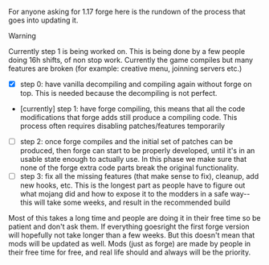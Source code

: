 For anyone asking for 1.17 forge here is the rundown of the process that goes into updating it.

> [!WARNING]
> Currently step 1 is being worked on. This is being done by a few people doing 16h shifts, of non stop work.
> Currently the game compiles but many features are broken (for example: creative menu, joinning servers etc.)

 - [x] step 0: have vanilla decompiling and compiling again without forge on top. This is needed because the decompiling is not perfect.
 - [currently] step 1: have forge compiling, this means that all the code modifications that forge adds still produce a compiling code. This process often requires disabling patches/features temporarily
 - [ ] step 2: once forge compiles and the initial set of patches can be produced, then forge can start to be properly developed, until it's in an usable state enough to actually use. In this phase we make sure that none of the forge extra code parts break the original functionality.
 - [ ] step 3: fix all the missing features (that make sense to fix), cleanup, add new hooks, etc. This is the longest part as people have to figure out what mojang did and how to expose it to the modders in a safe way-- this will take some weeks, and result in the recommended build

Most of this takes a long time and people are doing it in their free time so be patient and don't ask them.
If everything goesright the first forge version will hopefully not take longer than a few weeks. But this doesn't mean that mods will be updated as well. Mods (just as forge) are made by people in their free time for free, and real life should and always will be the priority.